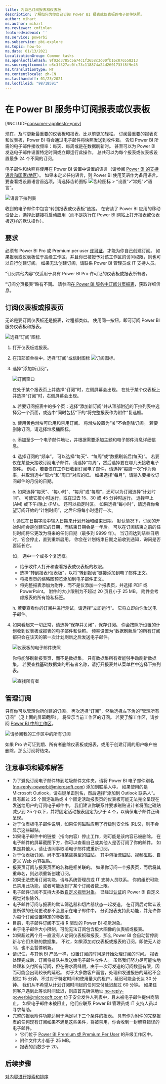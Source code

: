 ```yaml
---
title: 为自己订阅报表和仪表板
description: 了解如何为你自己订阅 Power BI 报表或仪表板的电子邮件快照。
author: mihart
ms.author: mihart
ms.reviewer: cmfinlan
featuredvideoid: ''
ms.service: powerbi
ms.subservice: pbi-explore
ms.topic: how-to
ms.date: 01/13/2021
LocalizationGroup: Common tasks
ms.openlocfilehash: 9f02d3785c5a74c1f2658c3c00fb16c076558213
ms.sourcegitcommit: e8c3f327ac0fc73c118874a24d2601733f8f9e45
ms.translationtype: HT
ms.contentlocale: zh-CN
ms.lasthandoff: 01/23/2021
ms.locfileid: "98718591"
---
```

# <a name="subscribe-to-a-report-or-dashboard-in-the-power-bi-service"></a>在 Power BI 服务中订阅报表或仪表板 

[!INCLUDE[consumer-appliesto-ynny](../includes/consumer-appliesto-ynny.md)]


现在，及时更新最重要的仪表板和报表，比以前更加轻松。 订阅最重要的报表页和仪表板，Power BI 将会通过电子邮件将快照发送到收件箱。 告知 Power BI 所需的电子邮件接收频率：每天、每周或是在数据刷新时。 甚至可以为 Power BI 发送电子邮件设置特定时间或立即运行此操作。  总共可以为每个报表或仪表板设置最多 24 个不同的订阅。



电子邮件和快照将使用在 Power BI 设置中设置的语言（请参阅 [Power BI 的支持语言和国家/地区](../fundamentals/supported-languages-countries-regions.md)）。 如果未定义任何语言，则 Power BI 使用英语作为备用语言。 要查看或设置语言首选项，请选择齿轮图标 ![齿轮图标](./media/end-user-subscribe/power-bi-settings-icon.png) > “设置”>“常规”>“语言”。 

![语言下拉列表](./media/end-user-subscribe/power-bi-languages.png)

收到的电子邮件中包含“转到报表或仪表板”链接。 在安装了 Power BI 应用的移动设备上，选择此链接将启动应用（而不是执行在 Power BI 网站上打开报表或仪表板这样的默认操作）。


## <a name="requirements"></a>要求
必须有 Power BI Pro 或 Premium per user [许可证](end-user-license.md)，才能为你自己创建订阅。 如果报表或仪表板位于高级工作区，并且你已被授予对该工作区的访问权限，则也可以自行创建订阅。 如果无法创建订阅，请联系 Power BI 管理员或 IT 支持人员。 

“订阅其他内容”仅适用于具有 Power BI Pro 许可证的仪表板或报表所有者。

“订阅分页报表”略有不同。 请参阅[在 Power BI 服务中订阅分页报表](paginated-reports-subscriptions.md)，获取详细信息。 

## <a name="subscribe-to-a-dashboard-or-a-report-page"></a>订阅仪表板或报表页
无论是要订阅仪表板还是报表，过程都类似。 使用同一按钮，即可订阅 Power BI 服务仪表板和报表。
 
![选择“订阅”图标](./media/end-user-subscribe/power-bi-subscribes.png).

1. 打开仪表板或报表。
2. 在顶部菜单栏中，选择“订阅”或信封图标 ![订阅图标](./media/end-user-subscribe/power-bi-icon-envelope.png)。    
1. 选择“添加新订阅”。
   


   ![订阅窗口](./media/end-user-subscribe/power-bi-email-numbered.png)
    
    在处于某个报表页上并选择“订阅”时，左侧屏幕会出现。 在处于某个仪表板上并选择“订阅”时，右侧屏幕会出现。 
    
    a. 若要订阅报表中的多个页：选择“添加新订阅”并从顶部附近的下拉列表中选择另一个页面，或选中“同时包括”下的“将完整报表作为附件”复选框。 

    b. 使用黄色滑块可启用和禁用订阅。  将滑块设置为“关”不会删除订阅。 若要删除订阅，请选择垃圾桶图标。

    c. 添加至少一个电子邮件地址，并根据需要添加主题和电子邮件消息详细信息。 

    d. 选择订阅的“频率”。  可以选择“每天”、“每周”或“数据刷新后(每天)”。  若要仅在某些天接收订阅电子邮件，请选择“每周”，然后选择要在哪几天接收电子邮件。  例如，若要仅在工作日收到订阅电子邮件，请选择“每周一次”作为频率，并取消选中“周六”和“周日”对应的框。 如果选择“每月”，请输入要接收订阅邮件的月份的日期。   

    e. 如果选择“每天”、“每小时”、“每月”或“每周”，还可以为订阅选择“计划时间”。 可使它按小时运行，或在过去 15、30 或 45 分钟时运行。 选择早上 (AM) 或下午/晚上 (PM)。 还可以指定时区。 如果选择“每小时”，请选择你希望订阅开始的“计划时间”，之后它将每小时运行一次。  

    f. 通过在日期字段中输入日期来计划开始和结束日期。 默认情况下，订阅的开始时间会是创建它的日期，而结束日期会是一年后。 可以在订阅结束之前的任何时间将它更改为将来的任何日期（最多到 9999 年）。 当订阅达到结束日期时，它会停止，直到重新启用。  你会在计划结束日期之前收到通知，询问是否要延长它。     

    如， 选中一个或多个复选框。
    - 给予收件人打开和查看报表或仪表板的权限。
    - 选择“转到报表/仪表板”，以将“转到报表”链接添加到电子邮件正文。
    - 将报表页的缩略图预览添加到电子邮件正文。
    - 将完整报表添加为附件，而不是仅添加一个报表页，并选择 PDF 或 PowerPoint。 附件的大小限制为不超过 20 页且小于 25 MB。 附件会考虑报表的所有隐私标签。 
    
    h. 若要查看你的订阅并进行测试，请选择“立即运行”。  它将立即向你发送电子邮件。 

3. 如果看起来一切正常，请选择“保存并关闭”，保存订阅。 你会按照所设置的计划收到仪表板或报表的电子邮件和快照。 频率设置为“数据刷新后”的所有订阅都只会在该天的第一次计划刷新之后发送电子邮件。
   
   ![仪表板的电子邮件快照](media/end-user-subscribe/power-bi-subscriptions-email.png)
   
    你将能够刷新报表页，而不是数据集。 只有数据集所有者能够手动刷新数据集。 若要查找基础数据集的所有者名称，请打开报表并从菜单栏中选择下拉列表。
   
    ![查找所有者](./media/end-user-subscribe/power-bi-owner.png)


## <a name="manage-your-subscriptions"></a>管理订阅
只有你可以管理你所创建的订阅。 再次选择“订阅”，然后选择左下角的“管理所有订阅”（见上面的屏幕截图）。 将显示当前工作区的订阅。 若要了解工作区，请参阅 [Power BI 中的工作区](end-user-workspaces.md)。 

![请参阅我的工作区中的所有订阅](./media/end-user-subscribe/power-bi-manage-subscription.png)

如果 Pro 许可证到期、所有者删除仪表板或报表，或用于创建订阅的用户帐户被删除，那么订阅将结束。

## <a name="considerations-and-troubleshooting"></a>注意事项和疑难解答
* 为了避免订阅电子邮件转到垃圾邮件文件夹，请将 Power BI 电子邮件别名 (no-reply-powerbi@microsoft.com) 添加到联系人中。 如果使用的是 Microsoft Outlook，请右键单击别名，然后选择“添加到 Outlook 联系人”。 
* 具有超过 25 个固定磁贴或 4 个固定活动报表页的仪表板可能无法完全呈现在发送给用户的订阅电子邮件中。 我们建议你联系并要求磁贴设计者将固定磁贴减少到 25 个以下，并将固定活动报表固定为少于 4 个，以确保电子邮件正确呈现。  
* 对于仪表板电子邮件说明，如果任何磁贴应用了行级别安全性 (RLS)，则不会显示这些磁贴。  
* 如果电子邮件中的链接（指向内容）停止工作，则可能是该内容已被删除。 在电子邮件的屏幕截图下方，你可以查看自己或其他人是否订阅了你的邮件。 如果是其他人，请让该同事取消电子邮件或重新订阅。
* 对于仪表板订阅，尚不支持某些类型的磁贴。 其中包括流磁贴、视频磁贴、自定义 Web 内容磁贴。 
* 报表页订阅与报表页面的名称是相关联的。 如果你订阅一个报表页，而后将其重命名，则必须重新创建订阅。
* 如果无法使用订阅功能，请与系统管理员或 IT 支持人员联系。 你的组织可能已禁用此功能，或者可能达到了某个订阅者数上限。  
* 电子邮件订阅不支持大多数[自定义视觉对象](../developer/visuals/power-bi-custom-visuals.md)。  已经过[认证](../developer/visuals/power-bi-custom-visuals-certified.md)的 Power BI 自定义视觉对象除外。    
* 电子邮件订阅与报表的默认筛选器和切片器状态一起发送。 在订阅后对默认设置所做的任何更改都不会显示在电子邮件中。 分页报表支持此功能，并允许你为每个订阅设置特定的参数值。  
* 目前，电子邮件订阅不支持 R 驱动的 Power BI 视觉对象。  
* 由于电子邮件大小限制，可能无法订阅包含极大图像的仪表板或报表。    
* 如果超过两个月一直没有人访问仪表板和报表，那么 Power BI 会自动暂停刷新与它们关联的数据集。  不过，如果添加对仪表板或报表的订阅，即使无人访问，也不会暂停刷新。
* 请记住，与其他 BI 产品一样，设置订阅的时间是开始处理订阅的时间。  报表处理完成后，订阅将排队并发送给电子邮件收件人。  虽然我们努力尽可能快地处理和交付所有订阅，但在需求高峰期，由于一次可发送的订阅数量有限，因而可能会出现较长的延迟。  对于大多数客户而言，处理和发送报告的延迟不会超过 15 分钟，不过对于特定时间和使用量大的租户，延迟可能会长达 30 分钟。  我们从不希望从计划订阅时间起的任何交付延迟超过 60 分钟。  如果任何客户遇到此等长时间延迟，则应首先确保地址 no-reply-powerbi@microsoft.com 位于安全发件人列表中，且未被电子邮件提供商阻止。  如果电子邮件未被阻止，他们应联系 Power BI 管理员或 IT 支持人员以寻求帮助。
* 完整的报表附件功能适用于满足以下三个条件的报表。 具有作为附件的完整报表的任何现有订阅如果不满足这些条件，将被禁用，你会收到一封解释错误的电子邮件。
    - 它们位于 [Power BI Premium 或 Premium Per User](../admin/service-premium-what-is.md) 的升级工作区中。 
    - 附件文件大小低于 25 MB。
    - 报表的页数少于 20。

## <a name="next-steps"></a>后续步骤

[对内容进行搜索和排序](end-user-search-sort.md)
